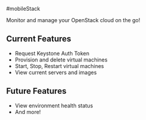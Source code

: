 #mobileStack

Monitor and manage your OpenStack cloud on the go!

## Current Features
* Request Keystone Auth Token
* Provision and delete virtual machines
* Start, Stop, Restart virtual machines
* View current servers and images

## Future Features
* View environment health status
* And more!
